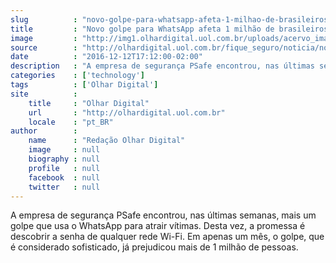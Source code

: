```yaml
---
slug          : "novo-golpe-para-whatsapp-afeta-1-milhao-de-brasileiros-em-apenas-um-mes"
title         : "Novo golpe para WhatsApp afeta 1 milhão de brasileiros em apenas um mês"
image         : "http://img1.olhardigital.uol.com.br/uploads/acervo_imagens/2016/06/20160603171126_660_420.jpg"
source        : "http://olhardigital.uol.com.br/fique_seguro/noticia/novo-golpe-para-whatsapp-afeta-um-milhao-de-brasileiros-em-apenas-um-mes/64595"
date          : "2016-12-12T17:12:00-02:00"
description   : "A empresa de segurança PSafe encontrou, nas últimas semanas, mais um golpe que usa o WhatsApp para atrair vítimas. Desta vez, a promessa é descobrir a senha de qualquer rede Wi-Fi. Em apenas um mês, o golpe, que é considerado sofisticado, já prejudicou mais de 1 milhão de pessoas."
categories    : ['technology']
tags          : ['Olhar Digital']
site          :
    title     : "Olhar Digital"
    url       : "http://olhardigital.uol.com.br"
    locale    : "pt_BR"
author        :
    name      : "Redação Olhar Digital"
    image     : null
    biography : null
    profile   : null
    facebook  : null
    twitter   : null
---
```


A empresa de segurança PSafe encontrou, nas últimas semanas, mais um golpe que usa o WhatsApp para atrair vítimas. Desta vez, a promessa é descobrir a senha de qualquer rede Wi-Fi. Em apenas um mês, o golpe, que é considerado sofisticado, já prejudicou mais de 1 milhão de pessoas.
